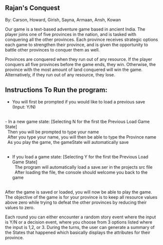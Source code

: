 ## Rajan's Conquest
By: Carson, Howard, Girish, Sayna, Armaan, Ansh, Kowan

Our game is a text-based adventure game based in ancient India. The player joins one of five provinces in the nation, 
and is tasked with conquering all the other provinces. Each province receives strategic options each game to strengthen
their province, and is given the opportunity to battle other provinces to conquer them as well.

 Provinces are conquered when they run out of any resource. 
 If the player conquers all five provinces before the game ends, they win. Otherwise, the province with the most amount 
 of land conquered will win the game. Alternatively, if they run out of any resource, they lose.

## Instructions To Run the program: 
- You will first be prompted if you would like to load a previous save (Input: Y/N) <br />
<br />
- In a new game state: [Selecting N for the first tbe Previous Load Game State] <br />
    &nbsp; Then you will be prompted to type your name <br />
    &nbsp; After you type your name, you will then be able to type the Province name <br />
    &nbsp; As you play the game, the gameState will automatically save <br />
    <br />
    
- If you load a game state: [Selecting Y for the first tbe Previous Load Game State] <br />
    &nbsp; The program will automatically load a save.ser in the projects src file <br />
    &nbsp; After loading the file, the console should welcome you back to the game <br />
    <br />

After the game is saved or loaded, you will now be able to play the game.
The objective of the game is for your province is to keep all resource values above zero while trying to defeat the
other provinces by reducing their values to zero.

Each round you can either encounter a random story event where the input is Y/N 
or a decision event, where you choose from 3 options listed where the input is 1,2, or 3.
During the turns, the user can generate a summary of the States that happened which 
basically displays the attributes for their province. 
  
